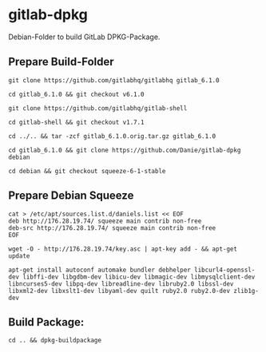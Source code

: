 # gitlab-dpkg
Debian-Folder to build GitLab DPKG-Package.

## Prepare Build-Folder

    git clone https://github.com/gitlabhq/gitlabhq gitlab_6.1.0

    cd gitlab_6.1.0 && git checkout v6.1.0

    git clone https://github.com/gitlabhq/gitlab-shell

    cd gitlab-shell && git checkout v1.7.1

    cd ../.. && tar -zcf gitlab_6.1.0.orig.tar.gz gitlab_6.1.0

    cd gitlab_6.1.0 && git clone https://github.com/Danie/gitlab-dpkg debian

    cd debian && git checkout squeeze-6-1-stable

## Prepare Debian Squeeze

    cat > /etc/apt/sources.list.d/daniels.list << EOF
    deb http://176.28.19.74/ squeeze main contrib non-free
    deb-src http://176.28.19.74/ squeeze main contrib non-free
    EOF

    wget -O - http://176.28.19.74/key.asc | apt-key add - && apt-get update

    apt-get install autoconf automake bundler debhelper libcurl4-openssl-dev libffi-dev libgdbm-dev libicu-dev libmagic-dev libmysqlclient-dev libncurses5-dev libpq-dev libreadline-dev libruby2.0 libssl-dev libxml2-dev libxslt1-dev libyaml-dev quilt ruby2.0 ruby2.0-dev zlib1g-dev

## Build Package:

    cd .. && dpkg-buildpackage
